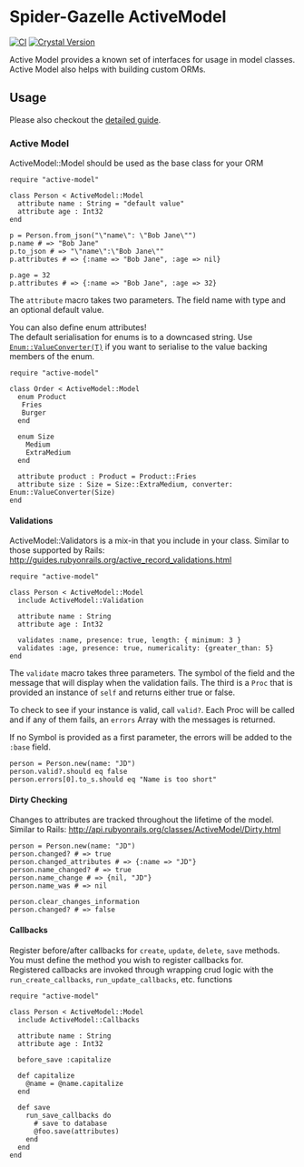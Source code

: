 # Spider-Gazelle ActiveModel

[![CI](https://github.com/spider-gazelle/active-model/actions/workflows/CI.yml/badge.svg)](https://github.com/spider-gazelle/active-model/actions/workflows/CI.yml)
[![Crystal Version](https://img.shields.io/badge/crystal%20-1.0.0-brightgreen.svg)](https://crystal-lang.org/api/1.0.0/)

Active Model provides a known set of interfaces for usage in model classes. Active Model also helps with building custom ORMs.

## Usage

Please also checkout the [detailed guide](https://spider-gazelle.net/#/models/basics).

### Active Model

ActiveModel::Model should be used as the base class for your ORM

```crystal
require "active-model"

class Person < ActiveModel::Model
  attribute name : String = "default value"
  attribute age : Int32
end

p = Person.from_json("\"name\": \"Bob Jane\"")
p.name # => "Bob Jane"
p.to_json # => "\"name\":\"Bob Jane\""
p.attributes # => {:name => "Bob Jane", :age => nil}

p.age = 32
p.attributes # => {:name => "Bob Jane", :age => 32}
```

The `attribute` macro takes two parameters. The field name with type and an optional default value.

You can also define enum attributes!<br>
The default serialisation for enums is to a downcased string. Use [`Enum::ValueConverter(T)`](https://crystal-lang.org/api/latest/Enum/ValueConverter.html) if you want to serialise to the value backing members of the enum.

```crystal
require "active-model"

class Order < ActiveModel::Model
  enum Product
   Fries
   Burger
  end

  enum Size
    Medium
    ExtraMedium
  end

  attribute product : Product = Product::Fries
  attribute size : Size = Size::ExtraMedium, converter: Enum::ValueConverter(Size)
end
```

#### Validations

ActiveModel::Validators is a mix-in that you include in your class. Similar to those supported by Rails: <http://guides.rubyonrails.org/active_record_validations.html>

```crystal
require "active-model"

class Person < ActiveModel::Model
  include ActiveModel::Validation

  attribute name : String
  attribute age : Int32

  validates :name, presence: true, length: { minimum: 3 }
  validates :age, presence: true, numericality: {greater_than: 5}
end
```

The `validate` macro takes three parameters. The symbol of the field and the message that will display when the validation fails. The third is a `Proc` that is provided an instance of `self` and returns either true or false.

To check to see if your instance is valid, call `valid?`. Each Proc will be called and if any of them fails, an `errors` Array with the messages is returned.

If no Symbol is provided as a first parameter, the errors will be added to the `:base` field.

```crystal
person = Person.new(name: "JD")
person.valid?.should eq false
person.errors[0].to_s.should eq "Name is too short"
```

#### Dirty Checking

Changes to attributes are tracked throughout the lifetime of the model. Similar to Rails: <http://api.rubyonrails.org/classes/ActiveModel/Dirty.html>

```crystal
person = Person.new(name: "JD")
person.changed? # => true
person.changed_attributes # => {:name => "JD"}
person.name_changed? # => true
person.name_change # => {nil, "JD"}
person.name_was # => nil

person.clear_changes_information
person.changed? # => false
```

#### Callbacks

Register before/after callbacks for `create`, `update`, `delete`, `save` methods. You must define the method you wish to register callbacks for.<br>
Registered callbacks are invoked through wrapping crud logic with the `run_create_callbacks`, `run_update_callbacks`, etc. functions

```crystal
require "active-model"

class Person < ActiveModel::Model
  include ActiveModel::Callbacks

  attribute name : String
  attribute age : Int32

  before_save :capitalize

  def capitalize
    @name = @name.capitalize
  end

  def save
    run_save_callbacks do
      # save to database
      @foo.save(attributes)
    end
  end
end
```
